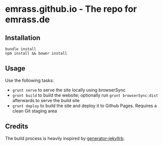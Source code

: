 # emrass.github.io - The repo for emrass.de

## Installation

```shell
bundle install
npm install && bower install
```

## Usage

Use the following tasks:

- `grunt serve` to serve the site locally using browserSync
- `grunt build` to build the website; optionally run `grunt browserSync:dist` afterwards to serve the build site
- `grunt deploy` to build the site and deploy it to Github Pages. Requires a clean Git staging area

## Credits

The build process is heavily inspired by [generator-jekyllrb](https://github.com/robwierzbowski/generator-jekyllrb).
